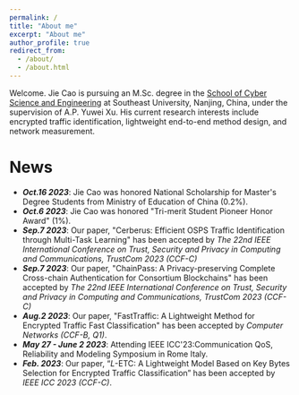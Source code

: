 ```yaml
---
permalink: /
title: "About me"
excerpt: "About me"
author_profile: true
redirect_from: 
  - /about/
  - /about.html
---
```


Welcome. Jie Cao is pursuing an M.Sc. degree in the [School of Cyber Science and Engineering](https://cyber.seu.edu.cn/) at Southeast University, Nanjing, China, under the supervision of A.P. Yuwei Xu. His current research interests include encrypted traffic identification, lightweight end-to-end method design, and network measurement.

# News
- ***Oct.16 2023***: Jie Cao was honored National Scholarship for Master's Degree Students from Ministry of Education of China (0.2\%).
- ***Oct.6 2023***: Jie Cao was honored "Tri-merit Student Pioneer Honor Award" (1\%).
- ***Sep.7 2023***: Our paper, "Cerberus: Efficient OSPS Traffic Identification through Multi-Task Learning" has been accepted by *The 22nd IEEE International Conference on Trust, Security and Privacy in Computing and Communications, TrustCom 2023 (CCF-C)*
- ***Sep.7 2023***: Our paper, "ChainPass: A Privacy-preserving Complete Cross-chain Authentication for Consortium Blockchains" has been accepted by *The 22nd IEEE International Conference on Trust, Security and Privacy in Computing and Communications, TrustCom 2023 (CCF-C)*
- ***Aug.2 2023***: Our paper, "FastTraffic: A Lightweight Method for Encrypted Traffic Fast Classification" has been accepted by *Computer Networks (CCF-B, Q1)*.
- ***May 27 - June 2 2023***: Attending IEEE ICC'23:Communication QoS, Reliability and Modeling Symposium in Rome Italy.
- ***Feb. 2023***: Our paper, “$L$-ETC: A Lightweight Model Based on Key Bytes Selection for Encrypted Traffic Classification” has been accepted by *IEEE ICC 2023 (CCF-C)*.
